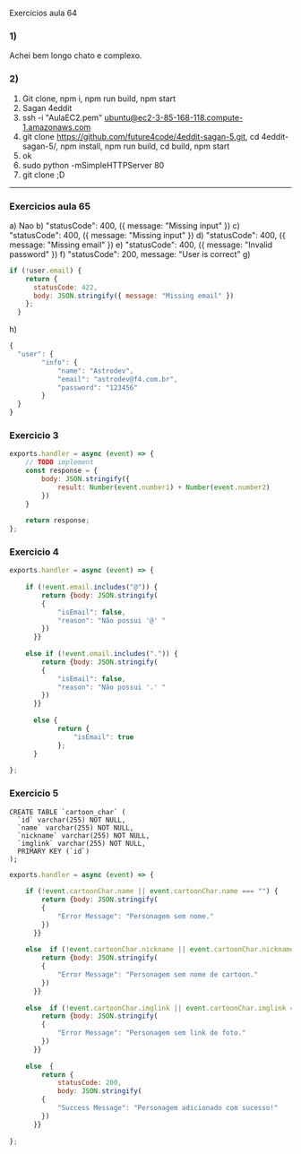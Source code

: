 Exercicios aula 64

### 1)
Achei bem longo chato e complexo.

### 2)

1. Git clone, npm i, npm run build, npm start
2. Sagan 4eddit
3. ssh -i "AulaEC2.pem" ubuntu@ec2-3-85-168-118.compute-1.amazonaws.com
4. git clone https://github.com/future4code/4eddit-sagan-5.git, cd 4eddit-sagan-5/, npm install, npm run build, cd build, npm start
5. ok
6.  sudo python -mSimpleHTTPServer 80
7.  git clone ;D
-----------

### Exercicios aula 65

a) Nao
b) "statusCode": 400, ({ message: "Missing input" })
c) "statusCode": 400, ({ message: "Missing input" })
d) "statusCode": 400, ({ message: "Missing email" })
e) "statusCode": 400, ({ message: "Invalid password" })
f) "statusCode": 200, message: "User is correct"
g) 
```js
if (!user.email) {
    return {
      statusCode: 422,
      body: JSON.stringify({ message: "Missing email" })
    };
  }
  ```
h) 
```js
{
  "user": {
		"info": {
			"name": "Astrodev",
			"email": "astrodev@f4.com.br",
			"password": "123456"
		}
  }
}
```

### Exercicio 3

```js
exports.handler = async (event) => {
    // TODO implement
    const response = {
        body: JSON.stringify({
            result: Number(event.number1) + Number(event.number2)
        })
    }
    
    return response;
};

```

### Exercicio 4

```js
exports.handler = async (event) => {
    
    if (!event.email.includes("@")) {
        return {body: JSON.stringify(
        {
        	"isEmail": false,
        	"reason": "Não possui '@' "
        })
      }}
      
    else if (!event.email.includes(".")) {
        return {body: JSON.stringify(
        {
        	"isEmail": false,
        	"reason": "Não possui '.' "
        })
      }}
      
      else {
            return {
                "isEmail": true
            };
      }
    
};

```

### Exercicio 5

```
CREATE TABLE `cartoon_char` (
  `id` varchar(255) NOT NULL,
  `name` varchar(255) NOT NULL,
  `nickname` varchar(255) NOT NULL,
  `imglink` varchar(255) NOT NULL,
  PRIMARY KEY (`id`)
);
```

```js
exports.handler = async (event) => {
    
    if (!event.cartoonChar.name || event.cartoonChar.name === "") {
        return {body: JSON.stringify(
        {
        	"Error Message": "Personagem sem nome."
        })
      }}
      
    else  if (!event.cartoonChar.nickname || event.cartoonChar.nickname === "") {
        return {body: JSON.stringify(
        {
        	"Error Message": "Personagem sem nome de cartoon."
        })
      }}
      
    else  if (!event.cartoonChar.imglink || event.cartoonChar.imglink === "") {
        return {body: JSON.stringify(
        {
        	"Error Message": "Personagem sem link de foto."
        })
      }}
      
    else  {
        return {
            statusCode: 200,
            body: JSON.stringify(
        {
        	"Success Message": "Personagem adicionado com sucesso!"
        })
      }}
    
};

```

